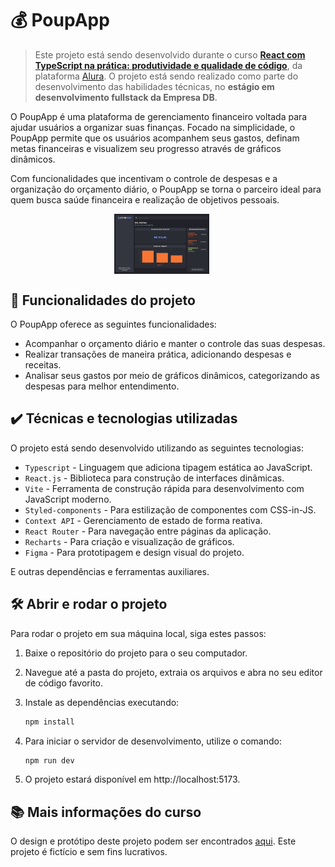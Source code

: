 # 💰 PoupApp

> Este projeto está sendo desenvolvido durante o curso [**React com TypeScript na prática: produtividade e qualidade de código**](https://cursos.alura.com.br/formacao-react-ts), da plataforma [Alura](https://www.alura.com.br/). O projeto está sendo realizado como parte do desenvolvimento das habilidades técnicas, no **estágio em desenvolvimento fullstack da Empresa DB**.

O PoupApp é uma plataforma de gerenciamento financeiro voltada para ajudar usuários a organizar suas finanças. Focado na simplicidade, o PoupApp permite que os usuários acompanhem seus gastos, definam metas financeiras e visualizem seu progresso através de gráficos dinâmicos.

Com funcionalidades que incentivam o controle de despesas e a organização do orçamento diário, o PoupApp se torna o parceiro ideal para quem busca saúde financeira e realização de objetivos pessoais.

<p align="center">
  <img src="./poupapp-home.png" alt="Página Inicial" width="30%" style="vertical-align: top; margin-right: 20px;" />
</p>

## 🔨 Funcionalidades do projeto

O PoupApp oferece as seguintes funcionalidades:

- Acompanhar o orçamento diário e manter o controle das suas despesas.
- Realizar transações de maneira prática, adicionando despesas e receitas.
- Analisar seus gastos por meio de gráficos dinâmicos, categorizando as despesas para melhor entendimento.

## ✔️ Técnicas e tecnologias utilizadas

O projeto está sendo desenvolvido utilizando as seguintes tecnologias:

- `Typescript` - Linguagem que adiciona tipagem estática ao JavaScript.
- `React.js` - Biblioteca para construção de interfaces dinâmicas.
- `Vite` - Ferramenta de construção rápida para desenvolvimento com JavaScript moderno.
- `Styled-components` - Para estilização de componentes com CSS-in-JS.
- `Context API` - Gerenciamento de estado de forma reativa.
- `React Router` - Para navegação entre páginas da aplicação.
- `Recharts` - Para criação e visualização de gráficos.
- `Figma` - Para prototipagem e design visual do projeto.

E outras dependências e ferramentas auxiliares.

## 🛠️ Abrir e rodar o projeto

Para rodar o projeto em sua máquina local, siga estes passos:

1. Baixe o repositório do projeto para o seu computador.

2. Navegue até a pasta do projeto, extraia os arquivos e abra no seu editor de código favorito.

3. Instale as dependências executando:

   ```bash
   npm install
   ```

4. Para iniciar o servidor de desenvolvimento, utilize o comando:

   ```bash
   npm run dev
   ```

5. O projeto estará disponível em http://localhost:5173.

## 📚 Mais informações do curso

O design e protótipo deste projeto podem ser encontrados [aqui](https://www.figma.com/community/file/1468989433664551328). Este projeto é fictício e sem fins lucrativos.
